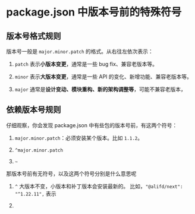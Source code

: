 # package.json 中版本号前的特殊符号

## 版本号格式规则

版本号一般是 `major.minor.patch` 的格式。从右往左依次表示：

1. `patch` 表示**小版本变更**，通常是一些 bug fix、兼容老版本等。

2. `minor` 表示**大版本变更**，通常是一些 API 的变化、新增功能、兼容老版本等。

3. `major` 通常是**设计变动、模块重构、新的架构调整等**，可能不兼容老版本，

## 依赖版本号规则

仔细观察，你会发现 package.json 中有些包的版本号前，有这两个符号：
1. `major.minor.patch`：必须安装某个版本。比如 `1.1.2`。

2. `^major.minor.patch`
   
3. `~`

那版本号前有无符号，以及这两个符号分别是什么意思呢

1. `^` 大版本不变，小版本和补丁版本会安装最新的。
   比如，`"@alifd/next": "^1.22.11",` 表示

2. 